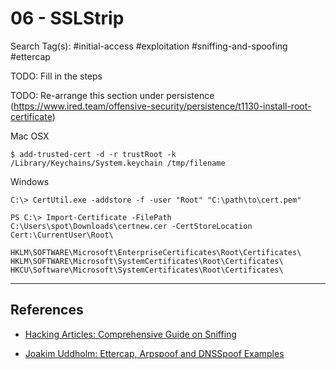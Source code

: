 # 06 - SSLStrip

Search Tag(s): #initial-access #exploitation #sniffing-and-spoofing #ettercap

TODO: Fill in the steps

TODO: Re-arrange this section under persistence (https://www.ired.team/offensive-security/persistence/t1130-install-root-certificate)

Mac OSX

```
$ add-trusted-cert -d -r trustRoot -k /Library/Keychains/System.keychain /tmp/filename
```

Windows

```
C:\> CertUtil.exe -addstore -f -user "Root" "C:\path\to\cert.pem"
```

```
PS C:\> Import-Certificate -FilePath C:\Users\spot\Downloads\certnew.cer -CertStoreLocation Cert:\CurrentUser\Root\

HKLM\SOFTWARE\Microsoft\EnterpriseCertificates\Root\Certificates\
HKLM\SOFTWARE\Microsoft\SystemCertificates\Root\Certificates\
HKCU\Software\Microsoft\SystemCertificates\Root\Certificates\
```

---
## References

- [Hacking Articles: Comprehensive Guide on Sniffing](https://www.hackingarticles.in/comprehensive-guide-on-sniffing/)

- [Joakim Uddholm: Ettercap, Arpspoof and DNSSpoof Examples](https://joakim.uddholm.com/posts/ettercap-arpspoof-and-dnsspoof-examples)